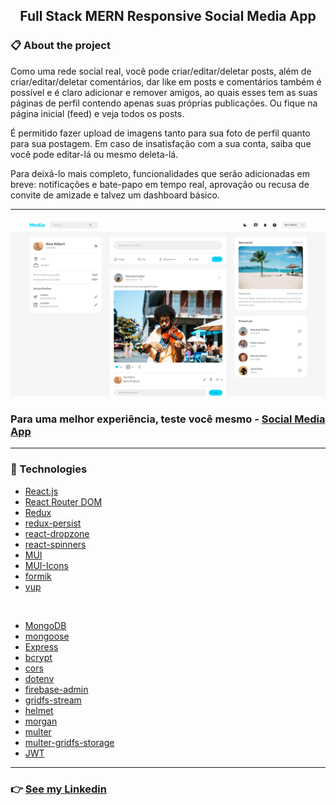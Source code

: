 <h2 align="center">Full Stack MERN Responsive Social Media App </h2>

### 📋 About the project

Como uma rede social real, você pode criar/editar/deletar posts, 
além de criar/editar/deletar comentários, dar like em posts e
comentários também é possível e é claro adicionar e remover amigos,
ao quais esses tem as suas páginas de perfil contendo apenas suas próprias publicações.
Ou fique na página inicial (feed) e veja todos os posts.

É permitido fazer upload de imagens tanto para sua foto de perfil quanto para sua postagem.
Em caso de insatisfação com a sua conta, saiba que você pode editar-lá ou mesmo deleta-lá.

Para deixá-lo mais completo, funcionalidades que serão adicionadas em breve:
notificações e bate-papo em tempo real, 
aprovação ou recusa de convite de amizade 
e talvez um dashboard básico.

---
<div align="center" >
  <img src="./github/social-media-photo.png" alt="photo-app">  
</div>

### Para uma melhor experiência, teste você mesmo - [Social Media App](https://abms-socialmedia-app.onrender.com)
---
### 🚀 Technologies

- [React.js](https://reactjs.org/)
- [React Router DOM](https://www.npmjs.com/package/react-router-dom)
- [Redux](https://react-redux.js.org/)
- [redux-persist](https://www.npmjs.com/package/redux-persist)
- [react-dropzone](https://react-dropzone.js.org/)
- [react-spinners](https://www.davidhu.io/react-spinners/)
- [MUI](https://mui.com/)
- [MUI-Icons](https://mui.com/material-ui/material-icons/)
- [formik](https://formik.org/)
- [yup](https://www.npmjs.com/package/yup)
<br/>

- [MongoDB](https://www.mongodb.com/cloud)
- [mongoose](https://mongoosejs.com/)
- [Express](https://expressjs.com/pt-br/)
- [bcrypt](https://www.npmjs.com/package/bcrypt)
- [cors](https://www.npmjs.com/package/cors)
- [dotenv](https://www.npmjs.com/package/dotenv)
- [firebase-admin](https://www.npmjs.com/package/firebase-admin)
- [gridfs-stream](https://www.npmjs.com/package/gridfs-stream)
- [helmet](https://www.npmjs.com/package/helmet)
- [morgan](https://www.npmjs.com/package/morgan)
- [multer](https://www.npmjs.com/package/multer)
- [multer-gridfs-storage](https://www.npmjs.com/package/multer-gridfs-storage)
- [JWT](https://www.npmjs.com/package/jsonwebtoken)

---
### 👉 [See my Linkedin](https://www.linkedin.com/in/alisson-modesto-fullstack-developer/)
